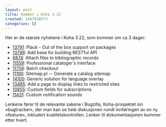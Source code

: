 ```yaml
---
layout: post
title: Kommer i Koha 3.22
created: 1447938573
categories: []
---
```

<p>Her er de største nyhetene i Koha 3.22, som kommer om ca 3 dager:</p>

<ul>
<li><a href="http://bugs.koha-community.org/bugzilla3/show_bug.cgi?id=13791">13791</a>: Plack - Out of the box support on packages</li>
<li><a href="http://bugs.koha-community.org/bugzilla3/show_bug.cgi?id=13799">13799</a>: Add base for building RESTful API</li>
<li><a href="http://bugs.koha-community.org/bugzilla3/show_bug.cgi?id=6874">6874</a>: Attach files to bibliographic records</li>
<li><a href="http://bugs.koha-community.org/bugzilla3/show_bug.cgi?id=11559">11559</a>: Professional cataloger's interface</li>
<li><a href="http://bugs.koha-community.org/bugzilla3/show_bug.cgi?id=11759">11759</a>: Batch checkout</li>
<li><a href="http://bugs.koha-community.org/bugzilla3/show_bug.cgi?id=11190">11190</a>: Sitemap.pl -- Generate a catalog sitemap</li>
<li><a href="http://bugs.koha-community.org/bugzilla3/show_bug.cgi?id=14100">14100</a>: Generic solution for language overlay</li>
<li><a href="http://bugs.koha-community.org/bugzilla3/show_bug.cgi?id=13485">13485</a>: Add a page to display links to restricted sites</li>
<li><a href="http://bugs.koha-community.org/bugzilla3/show_bug.cgi?id=10855">10855</a>: Custom fields for subscriptions</li>
<li><a href="http://bugs.koha-community.org/bugzilla3/show_bug.cgi?id=11431">11431</a>: Custom notification sounds</li>
</ul>

<p>Lenkene fører til de relevante sakene i Bugzilla, Koha-prosjektet sin «bugtracker», der man kan se hele diskusjonen rundt innføringen av en ny «feature», inkludert kvalitetskontrollen. Lenker til dokumentasjonen kommer etter hvert.</p>
